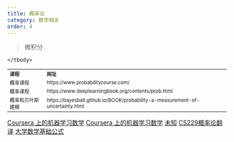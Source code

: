 ```yaml
---
title: 概率论
category: 数学相关
order: 4
---
```


> 微积分
<table width="1033" style="font-size: 0.8em;">
	<tbody>
		<tr>
			<td>
				<strong>
					课程
				</strong>
			</td>
			<td>
				<strong>
					网址
				</strong>
			</td>
		</tr>
		<tr>
			<td>
				概率课程
			</td>
			<td>
				https://www.probabilitycourse.com/
			</td>
		</tr>
		<tr>
			<td>
				概率课程
			</td>
			<td>
				https://www.deeplearningbook.org/contents/prob.html
			</td>
		</tr>
		<tr>
			<td>
				概率和贝叶斯建模
			</td>
			<td>
				https://bayesball.github.io/BOOK/probability-a-measurement-of-uncertainty.html
			</td>
		</tr>
		
	</tbody>
</table>



[Coursera 上的机器学习数学](https://www.coursera.org/learn/multivariate-calculus-machine-learning)
[Coursera 上的机器学习数学](https://cims.nyu.edu/~cfgranda/pages/DSGA1002_fall15/material/optimization.pdf)
[未知](https://www.deeplearningbook.org/contents/numerical.html)
[CS229概率论翻译](http://www.ai-start.com/CS229/2.CS229-Prob.html)
[大学数学基础公式](http://www.ai-start.com/dl2017/html/math.html)



